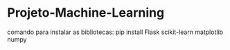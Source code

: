 # Projeto-Machine-Learning
 
comando para instalar as bibliotecas: pip install Flask scikit-learn matplotlib numpy
